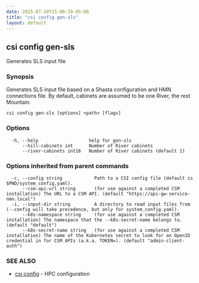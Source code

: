```yaml
---
date: 2025-07-10T15:00:19-05:00
title: "csi config gen-sls"
layout: default
---
```

## csi config gen-sls

Generates SLS input file

### Synopsis

Generates SLS input file based on a Shasta configuration and
	HMN connections file. By default, cabinets are assumed to be one River, the
	rest Mountain.

```
csi config gen-sls [options] <path> [flags]
```

### Options

```
  -h, --help                   help for gen-sls
      --hill-cabinets int      Number of River cabinets
      --river-cabinets int16   Number of River cabinets (default 1)
```

### Options inherited from parent commands

```
  -c, --config string            Path to a CSI config file (default is $PWD/system_config.yaml).
      --csm-api-url string       (for use against a completed CSM installation) The URL to a CSM API. (default "https://api-gw-service-nmn.local")
  -i, --input-dir string         A directory to read input files from (--config will take precedence, but only for system_config.yaml).
      --k8s-namespace string     (for use against a completed CSM installation) The namespace that the --k8s-secret-name belongs to. (default "default")
      --k8s-secret-name string   (for use against a completed CSM installation) The name of the Kubernetes secret to look for an OpenID credential in for CSM APIs (a.k.a. TOKEN=). (default "admin-client-auth")
```

### SEE ALSO

* [csi config](/commands/csi_config/)	 - HPC configuration

